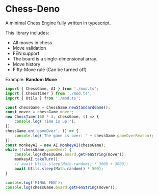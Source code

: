 # Chess-Deno

A minimal Chess Engine fully written in typescript.

This library includes:
- All moves in chess
- Move validation
- FEN support
- The board is a single-dimensional array.
- Move history
- Fifty-Move rule (Can be turned off)

Example: **Random Move**
```ts
import { ChessGame, AI } from './mod.ts';
import { ChessTimer } from './mod.ts';
import { Utils } from './mod.ts';

const chessGame = ChessGame.newStandardGame();
const mover = chessGame.mover;
new ChessTimer(60 * 3, chessGame, () => {
	console.log('Time is up!');
});
chessGame.on('gameOver', () => {
	console.log('The game is over: ' + chessGame.gameOverReason);
});
const monkeyAI = new AI.MonkeyAI(chessGame);
while (!chessGame.gameOver) {
	console.log(chessGame.board.getFenString(mover));
	monkeyAI.takeTurn();
	// await Utils.sleep(Math.random() * 3000 + 3000);
	await Utils.sleep(Math.random() * 500);
}

console.log('FINAL FEN');
console.log(chessGame.board.getFenString(mover));


```